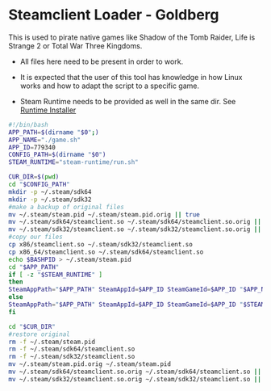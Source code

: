 # Steamclient Loader - Goldberg

This is used to pirate native games like Shadow of the Tomb Raider, Life is Strange 2 or Total War Three Kingdoms.<br>

- All files here need to be present in order to work.

- It is expected that the user of this tool has knowledge in how Linux works and how to adapt the script to a specific game.

- Steam Runtime needs to be provided as well in the same dir. See [Runtime Installer](http://it7otdanqu7ktntxzm427cba6i53w6wlanlh23v5i3siqmos47pzhvyd.onion/johncena141/Linux_Game_Pirates/src/branch/master/Tools/Runtime-Installer)

```sh
#!/bin/bash
APP_PATH=$(dirname "$0";)
APP_NAME="./game.sh"
APP_ID=779340
CONFIG_PATH=$(dirname "$0")
STEAM_RUNTIME="steam-runtime/run.sh"

CUR_DIR=$(pwd)
cd "$CONFIG_PATH"
mkdir -p ~/.steam/sdk64
mkdir -p ~/.steam/sdk32
#make a backup of original files
mv ~/.steam/steam.pid ~/.steam/steam.pid.orig || true
mv ~/.steam/sdk64/steamclient.so ~/.steam/sdk64/steamclient.so.orig || true
mv ~/.steam/sdk32/steamclient.so ~/.steam/sdk32/steamclient.so.orig || true
#copy our files
cp x86/steamclient.so ~/.steam/sdk32/steamclient.so
cp x86_64/steamclient.so ~/.steam/sdk64/steamclient.so
echo $BASHPID > ~/.steam/steam.pid
cd "$APP_PATH"
if [ -z "$STEAM_RUNTIME" ]
then
SteamAppPath="$APP_PATH" SteamAppId=$APP_ID SteamGameId=$APP_ID "$APP_NAME"
else
SteamAppPath="$APP_PATH" SteamAppId=$APP_ID SteamGameId=$APP_ID "$STEAM_RUNTIME" "$APP_NAME"
fi

cd "$CUR_DIR"
#restore original
rm -f ~/.steam/steam.pid
rm -f ~/.steam/sdk64/steamclient.so
rm -f ~/.steam/sdk32/steamclient.so
mv ~/.steam/steam.pid.orig ~/.steam/steam.pid
mv ~/.steam/sdk64/steamclient.so.orig ~/.steam/sdk64/steamclient.so || true
mv ~/.steam/sdk32/steamclient.so.orig ~/.steam/sdk32/steamclient.so || true
```